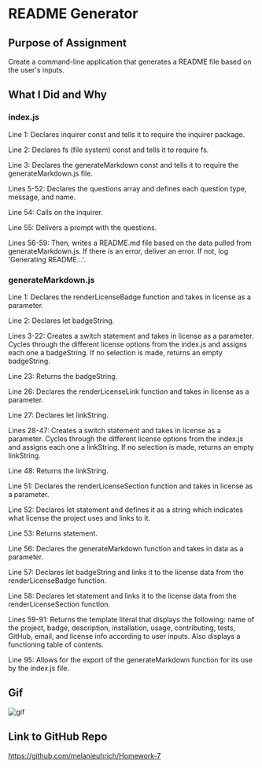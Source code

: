 # README Generator

## Purpose of Assignment 

Create a command-line application that generates a README file based on the user's inputs. 

## What I Did and Why

### index.js

Line 1: Declares inquirer const and tells it to require the inquirer package.

Line 2: Declares fs (file system) const and tells it to require fs. 

Line 3: Declares the generateMarkdown const and tells it to require the generateMarkdown.js file. 

Lines 5-52: Declares the questions array and defines each question type, message, and name.

Line 54: Calls on the inquirer.

Line 55: Delivers a prompt with the questions. 

Lines 56-59: Then, writes a README.md file based on the data pulled from generateMarkdown.js. If there is an error, deliver an error. If not, log 'Generating README...'. 

### generateMarkdown.js

Line 1: Declares the renderLicenseBadge function and takes in license as a parameter. 

Line 2: Declares let badgeString.

Lines 3-22: Creates a switch statement and takes in license as a parameter. Cycles through the different license options from the index.js and assigns each one a badgeString. If no selection is made, returns an empty badgeString.

Line 23: Returns the badgeString.

Line 26: Declares the renderLicenseLink function and takes in license as a parameter. 

Line 27:  Declares let linkString.

Lines 28-47: Creates a switch statement and takes in license as a parameter. Cycles through the different license options from the index.js and assigns each one a linkString. If no selection is made, returns an empty linkString.

Line 48: Returns the linkString.

Line 51: Declares the renderLicenseSection function and takes in license as a parameter. 

Line 52: Declares let statement and defines it as a string which indicates what license the project uses and links to it.

Line 53: Returns statement. 

Line 56: Declares the generateMarkdown function and takes in data as a parameter. 

Line 57: Declares let badgeString and links it to the license data from the renderLicenseBadge function.

Line 58: Declares let statement and links it to the license data from the renderLicenseSection function. 

Lines 59-91: Returns the template literal that displays the following: name of the project, badge, description, installation, usage, contributing, tests, GitHub, email, and license info according to user inputs. Also displays a functioning table of contents. 

Line 95: Allows for the export of the generateMarkdown function for its use by the index.js file. 

## Gif 

![gif](readme.gif)

## Link to GitHub Repo

https://github.com/melanieuhrich/Homework-7